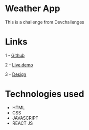 # Weather App

This is a challenge from Devchallenges

# Links

1 - [Github](https://github.com/Tiago-Rodrigs/weather)

2 - [Live demo](https://theweatherappp.netlify.app/)

3 - [Design](https://www.figma.com/file/5X3Ao3gEqZPqqKctP7riDF)

# Technologies used

- HTML
- CSS
- JAVASCRIPT
- REACT JS
